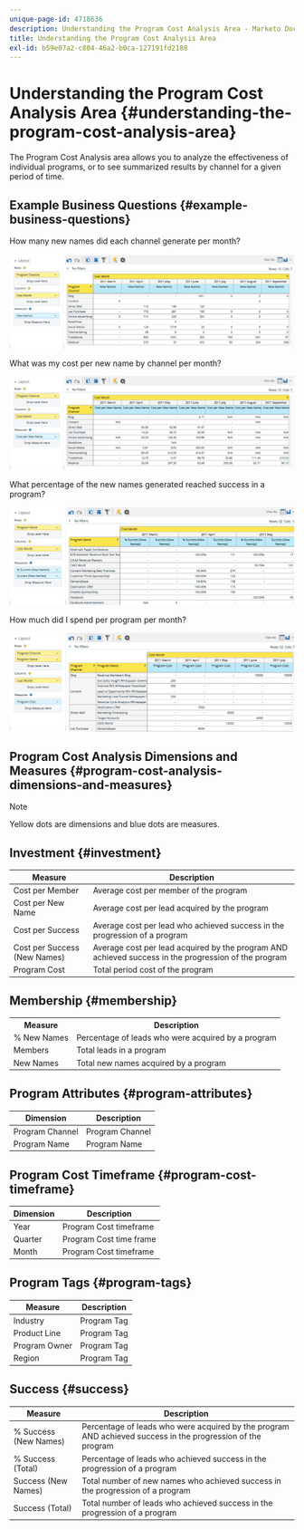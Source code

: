 ```yaml
---
unique-page-id: 4718636
description: Understanding the Program Cost Analysis Area - Marketo Docs - Product Documentation
title: Understanding the Program Cost Analysis Area
exl-id: b59e07a2-c804-46a2-b0ca-127191fd2188
---
```

# Understanding the Program Cost Analysis Area {#understanding-the-program-cost-analysis-area}

The Program Cost Analysis area allows you to analyze the effectiveness of individual programs, or to see summarized results by channel for a given period of time.

## Example Business Questions {#example-business-questions}

How many new names did each channel generate per month?

![](assets/image2015-5-6-14-3a13-3a47.png)

What was my cost per new name by channel per month?

![](assets/image2015-5-6-14-3a16-3a28.png)

What percentage of the new names generated reached success in a program?

![](assets/image2015-5-6-14-3a31-3a15.png)

How much did I spend per program per month?

![](assets/image2015-5-6-14-3a36-3a34.png)

## Program Cost Analysis Dimensions and Measures {#program-cost-analysis-dimensions-and-measures}

>[!NOTE]
>
>Yellow dots are dimensions and blue dots are measures.

## Investment {#investment}

| Measure |Description |
|---|---|
| Cost per Member |Average cost per member of the program |
| Cost per New Name |Average cost per lead acquired by the program |
| Cost per Success |Average cost per lead who achieved success in the progression of a program |
| Cost per Success (New Names) |Average cost per lead acquired by the program AND achieved success in the progression of the program |
| Program Cost |Total period cost of the program |

## Membership {#membership}

<table> 
 <tbody> 
  <tr> 
   <th>Measure</th> 
   <th>Description</th> 
  </tr> 
  <tr> 
   <td>% New Names</td> 
   <td>Percentage of leads who were acquired by a program</td> 
  </tr> 
  <tr> 
   <td>Members</td> 
   <td>Total leads in a program</td> 
  </tr> 
  <tr> 
   <td>New Names</td> 
   <td>Total new names acquired by a program</td> 
  </tr> 
 </tbody> 
</table>

## Program Attributes {#program-attributes}

| Dimension |Description |
|---|---|
| Program Channel |Program Channel |
| Program Name |Program Name |

## Program Cost Timeframe {#program-cost-timeframe}

| Dimension |Description |
|---|---|
| Year |Program Cost timeframe |
| Quarter |Program Cost time frame |
| Month |Program Cost timeframe |

## Program Tags {#program-tags}

| Measure |Description |
|---|---|
| Industry |Program Tag |
| Product Line |Program Tag |
| Program Owner |Program Tag |
| Region |Program Tag |

## Success {#success}

| Measure |Description |
|---|---|
| % Success (New Names) |Percentage of leads who were acquired by the program AND achieved success in the progression of the program |
| % Success (Total) |Percentage of leads who achieved success in the progression of a program |
| Success (New Names) |Total number of new names who achieved success in the progression of a program |
| Success (Total) |Total number of leads who achieved success in the progression of a program |
